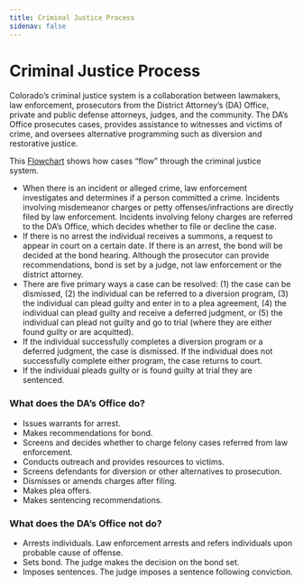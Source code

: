 ```yaml
---
title: Criminal Justice Process
sidenav: false
---
```

# <a name="criminal justice process"></a> Criminal Justice Process

Colorado’s criminal justice system is a collaboration between lawmakers, law enforcement, prosecutors from the District Attorney’s (DA) Office, private and public defense attorneys, judges, and the community. The DA’s Office prosecutes cases, provides assistance to witnesses and victims of crime, and oversees alternative programming such as diversion and restorative justice.

This  <a href='https://drive.google.com/file/d/10HwZcGTyM-EVg8tFvGdS-QcpV86kmSNg/view?usp=sharing'> Flowchart</a> shows how cases “flow” through the criminal justice system. 

* When there is an incident or alleged crime, law enforcement investigates and determines if a person committed a crime. Incidents involving misdemeanor charges or petty offenses/infractions are directly filed by law enforcement. Incidents involving felony charges are referred to the DA’s Office, which decides whether to file or decline the case. 
* If there is no arrest the individual receives a summons, a request to appear in court on a certain date. If there is an arrest, the bond will be decided at the bond hearing. Although the prosecutor can provide recommendations, bond is set by a judge, not law enforcement or the district attorney. 
* There are five primary ways a case can be resolved: (1) the case can be dismissed, (2) the individual can be referred to a diversion program, (3) the individual can plead guilty and enter in to a plea agreement, (4) the individual can plead guilty and receive a deferred judgment, or (5) the individual can plead not guilty and go to trial (where they are either found guilty or are acquitted).
* If the individual successfully completes a diversion program or a deferred judgment, the case is dismissed. If the individual does not successfully complete either program, the case returns to court. 
* If the individual pleads guilty or is found guilty at trial they are sentenced.

### What does the DA’s Office do?

* Issues warrants for arrest. 
* Makes recommendations for bond.
* Screens and decides whether to charge felony cases referred from law enforcement.
* Conducts outreach and provides resources to victims.
* Screens defendants for diversion or other alternatives to prosecution.
* Dismisses or amends charges after filing.
* Makes plea offers.
* Makes sentencing recommendations.

### What does the DA’s Office not do?

* Arrests individuals. Law enforcement arrests and refers individuals upon probable cause of offense.
* Sets bond. The judge makes the decision on the bond set. 
* Imposes sentences. The judge imposes a sentence following conviction.